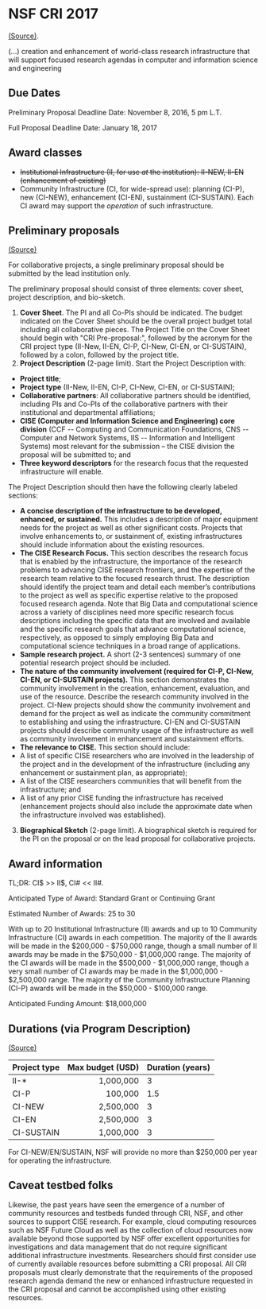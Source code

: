 # NSF CRI 2017
[(Source)](https://www.nsf.gov/funding/pgm_summ.jsp?pims_id=12810).

(...) creation and enhancement of world-class research infrastructure that will support focused research agendas in computer and information science and engineering

## Due Dates

Preliminary Proposal Deadline Date: November 8, 2016, 5 pm L.T.

Full Proposal Deadline Date: January 18, 2017


## Award classes

* ~~Institutional Infrastructure (II, for use *at* the institution): II-NEW, II-EN (enhancement of existing)~~
* Community Infrastructure (CI, for wide-spread use): planning (CI-P), new (CI-NEW), enhancement (CI-EN), sustainment (CI-SUSTAIN). Each CI award may support the *operation* of such infrastructure.


## Preliminary proposals

[(Source)](https://www.nsf.gov/pubs/2015/nsf15590/nsf15590.htm#prep)

For collaborative projects, a single preliminary proposal should be submitted by the lead institution only.

The preliminary proposal should consist of three elements: cover sheet, project description, and bio-sketch.

1. **Cover Sheet**. The PI and all Co-PIs should be indicated. The budget indicated on the Cover Sheet should be the overall project budget total including all collaborative pieces. The Project Title on the Cover Sheet should begin with "CRI Pre-proposal:", followed by the acronym for the CRI project type (II-New, II-EN, CI-P, CI-New, CI-EN, or CI-SUSTAIN), followed by a colon, followed by the project title.
2. **Project Description** (2-page limit). Start the Project Description with:
 * **Project title**;
 * **Project type** (II-New, II-EN, CI-P, CI-New, CI-EN, or CI-SUSTAIN);
 * **Collaborative partners**: All collaborative partners should be identified, including PIs and Co-PIs of the collaborative partners with their institutional and departmental affiliations;
 * **CISE (Computer and Information Science and Engineering) core division** (CCF -- Computing and Communication Foundations, CNS -- Computer and Network Systems, IIS -- Information and Intelligent Systems) most relevant for the submission – the CISE division the proposal will be submitted to; and
 * **Three keyword descriptors** for the research focus that the requested infrastructure will enable.

The Project Description should then have the following clearly labeled sections:
* **A concise description of the infrastructure to be developed, enhanced, or sustained.** This includes a description of major equipment needs for the project as well as other significant costs. Projects that involve enhancements to, or sustainment of, existing infrastructures should include information about the existing resources.
* **The CISE Research Focus.** This section describes the research focus that is enabled by the infrastructure, the importance of the research problems to advancing CISE research frontiers, and the expertise of the research team relative to the focused research thrust. The description should identify the project team and detail each member’s contributions to the project as well as specific expertise relative to the proposed focused research agenda. Note that Big Data and computational science across a variety of disciplines need more specific research focus descriptions including the specific data that are involved and available and the specific research goals that advance computational science, respectively, as opposed to simply employing Big Data and computational science techniques in a broad range of applications.
* **Sample research project.** A short (2-3 sentences) summary of one potential research project should be included.
* **The nature of the community involvement (required for CI-P, CI-New, CI-EN, or CI-SUSTAIN projects).** This section demonstrates the community involvement in the creation, enhancement, evaluation, and use of the resource. Describe the research community involved in the project. CI-New projects should show the community involvement and demand for the project as well as indicate the community commitment to establishing and using the infrastructure. CI-EN and CI-SUSTAIN projects should describe community usage of the infrastructure as well as community involvement in enhancement and sustainment efforts.
* **The relevance to CISE.** This section should include:
 * A list of specific CISE researchers who are involved in the leadership of the project and in the development of the infrastructure (including any enhancement or sustainment plan, as appropriate);
 * A list of the CISE researchers communities that will benefit from the infrastructure; and
 * A list of any prior CISE funding the infrastructure has received (enhancement projects should also include the approximate date when the infrastructure involved was established).
3. **Biographical Sketch** (2-page limit). A biographical sketch is required for the PI on the proposal or on the lead proposal for collaborative projects.


## Award information

TL;DR: CI$ >> II$, CI# << II#.

Anticipated Type of Award: Standard Grant or Continuing Grant

Estimated Number of Awards: 25 to 30

With up to 20 Institutional Infrastructure (II) awards and up to 10 Community Infrastructure (CI) awards in each competition. The majority of the II awards will be made in the $200,000 - $750,000 range, though a small number of II awards may be made in the $750,000 - $1,000,000 range. The majority of the CI awards will be made in the $500,000 - $1,000,000 range, though a very small number of CI awards may be made in the $1,000,000 - $2,500,000 range. The majority of the Community Infrastructure Planning (CI-P) awards will be made in the $50,000 - $100,000 range.

Anticipated Funding Amount: $18,000,000


## Durations (via Program Description)
[(Source)](https://www.nsf.gov/pubs/2015/nsf15590/nsf15590.htm#pgm_desc_txt)

| Project type | Max budget (USD) | Duration (years) |
|---------|------:|----------|
| II-*    | 1,000,000 | 3 |
| CI-P    |   100,000 | 1.5 |
| CI-NEW  | 2,500,000 | 3 |
| CI-EN   | 2,500,000 | 3 |
| CI-SUSTAIN | 1,000,000 | 3 |

For CI-NEW/EN/SUSTAIN, NSF will provide no more than $250,000 per year for operating the infrastructure.


## Caveat testbed folks

Likewise, the past years have seen the emergence of a number of community resources and testbeds funded through CRI, NSF, and other sources to support CISE research. For example, cloud computing resources such as NSF Future Cloud as well as the collection of cloud resources now available beyond those supported by NSF offer excellent opportunities for investigations and data management that do not require significant additional infrastructure investments. Researchers should first consider use of currently available resources before submitting a CRI proposal. All CRI proposals must clearly demonstrate that the requirements of the proposed research agenda demand the new or enhanced infrastructure requested in the CRI proposal and cannot be accomplished using other existing resources. 

